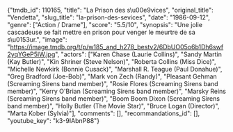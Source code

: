 {"tmdb_id": 110165, "title": "La Prison des s\u00e9vices", "original_title": "Vendetta", "slug_title": "la-prison-des-sevices", "date": "1986-09-12", "genre": ["Action / Drame"], "score": "5.5/10", "synopsis": "Une jolie cascadeuse se fait mettre en prison pour venger le meurtre de sa s\u0153ur.", "image": "https://image.tmdb.org/t/p/w185_and_h278_bestv2/6DbUO05o6b1Dh6swf2yqYGeP5lW.jpg", "actors": ["Karen Chase (Laurie Collins)", "Sandy Martin (Kay Butler)", "Kin Shriner (Steve Nelson)", "Roberta Collins (Miss Dice)", "Michelle Newkirk (Bonnie Cusack)", "Marshall R. Teague (Paul Donahue)", "Greg Bradford (Joe-Bob)", "Mark von Zech (Randy)", "Pleasant Gehman (Screaming Sirens band member)", "Rosie Flores (Screaming Sirens band member)", "Kerry O'Brian (Screaming Sirens band member)", "Marsky Reins (Screaming Sirens band member)", "Boom Boom Dixon (Screaming Sirens band member)", "Holly Butler (The Movie Star)", "Bruce Logan (Director)", "Marta Kober (Sylvia)"], "comments": [], "recommandations_id": [], "youtube_key": "k3-9IAbnP88"}